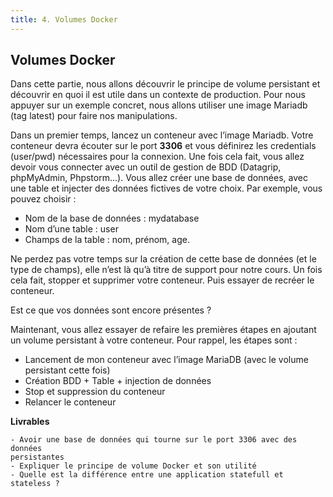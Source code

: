 ```yaml
---
title: 4. Volumes Docker
---
```


## Volumes Docker

Dans cette partie, nous allons découvrir le principe de volume persistant et découvrir
en quoi il est utile dans un contexte de production. Pour nous appuyer sur un exemple concret, nous allons utiliser une image Mariadb (tag latest) pour faire nos manipulations.

Dans un premier temps, lancez un conteneur avec l’image Mariadb. Votre conteneur
devra écouter sur le port **3306** et vous définirez les credentials (user/pwd) nécessaires
pour la connexion. Une fois cela fait, vous allez devoir vous connecter avec un outil de
gestion de BDD (Datagrip, phpMyAdmin, Phpstorm...). Vous allez créer une base
de données, avec une table et injecter des données fictives de votre choix. Par exemple,
vous pouvez choisir :
- Nom de la base de données : mydatabase
- Nom d’une table : user
- Champs de la table : nom, prénom, age.

Ne perdez pas votre temps sur la création de cette base de données (et le type de
champs), elle n’est là qu’à titre de support pour notre cours.
Un fois cela fait, stopper et supprimer votre conteneur. Puis essayer de recréer le
conteneur. 

Est ce que vos données sont encore présentes ?

Maintenant, vous allez essayer de refaire les premières étapes en ajoutant un volume
persistant à votre conteneur. Pour rappel, les étapes sont :

- Lancement de mon conteneur avec l’image MariaDB (avec le volume persistant
cette fois)
- Création BDD + Table + injection de données
- Stop et suppression du conteneur
- Relancer le conteneur


**Livrables**
    
    - Avoir une base de données qui tourne sur le port 3306 avec des données
    persistantes
    - Expliquer le principe de volume Docker et son utilité
    - Quelle est la différence entre une application statefull et stateless ? 